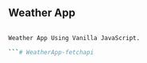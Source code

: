## Weather App

```bash

Weather App Using Vanilla JavaScript.

```#   W e a t h e r A p p - f e t c h a p i  
 